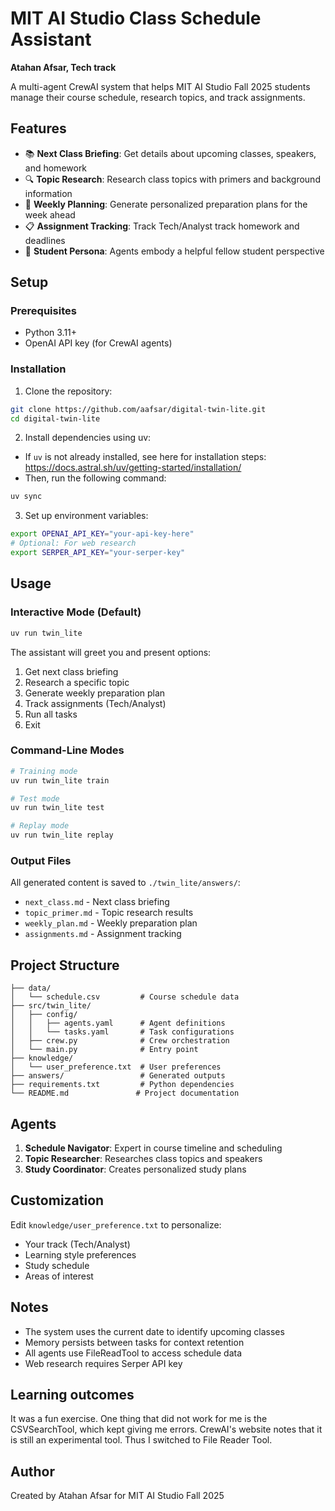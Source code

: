 # MIT AI Studio Class Schedule Assistant

**Atahan Afsar, Tech track**

A multi-agent CrewAI system that helps MIT AI Studio Fall 2025 students manage their course schedule, research topics, and track assignments.

## Features

- 📚 **Next Class Briefing**: Get details about upcoming classes, speakers, and homework
- 🔍 **Topic Research**: Research class topics with primers and background information
- 📝 **Weekly Planning**: Generate personalized preparation plans for the week ahead
- 📋 **Assignment Tracking**: Track Tech/Analyst track homework and deadlines
- 🤖 **Student Persona**: Agents embody a helpful fellow student perspective

## Setup

### Prerequisites
- Python 3.11+
- OpenAI API key (for CrewAI agents)

### Installation

1. Clone the repository:
```bash
git clone https://github.com/aafsar/digital-twin-lite.git
cd digital-twin-lite
```

2. Install dependencies using uv:
- If `uv` is not already installed, see here for installation steps: https://docs.astral.sh/uv/getting-started/installation/
- Then, run the following command:
```bash
uv sync
```

3. Set up environment variables:
```bash
export OPENAI_API_KEY="your-api-key-here"
# Optional: For web research
export SERPER_API_KEY="your-serper-key"
```

## Usage

### Interactive Mode (Default)
```bash
uv run twin_lite
```

The assistant will greet you and present options:
1. Get next class briefing
2. Research a specific topic
3. Generate weekly preparation plan
4. Track assignments (Tech/Analyst)
5. Run all tasks
6. Exit

### Command-Line Modes
```bash
# Training mode
uv run twin_lite train

# Test mode
uv run twin_lite test

# Replay mode
uv run twin_lite replay
```

### Output Files
All generated content is saved to `./twin_lite/answers/`:
- `next_class.md` - Next class briefing
- `topic_primer.md` - Topic research results
- `weekly_plan.md` - Weekly preparation plan
- `assignments.md` - Assignment tracking

## Project Structure
```
├── data/
│   └── schedule.csv         # Course schedule data
├── src/twin_lite/
│   ├── config/
│   │   ├── agents.yaml      # Agent definitions
│   │   └── tasks.yaml       # Task configurations
│   ├── crew.py              # Crew orchestration
│   └── main.py              # Entry point
├── knowledge/
│   └── user_preference.txt  # User preferences
├── answers/                 # Generated outputs
├── requirements.txt         # Python dependencies
└── README.md               # Project documentation
```

## Agents

1. **Schedule Navigator**: Expert in course timeline and scheduling
2. **Topic Researcher**: Researches class topics and speakers
3. **Study Coordinator**: Creates personalized study plans

## Customization

Edit `knowledge/user_preference.txt` to personalize:
- Your track (Tech/Analyst)
- Learning style preferences
- Study schedule
- Areas of interest

## Notes

- The system uses the current date to identify upcoming classes
- Memory persists between tasks for context retention
- All agents use FileReadTool to access schedule data
- Web research requires Serper API key

## Learning outcomes
It was a fun exercise. One thing that did not work for me is the CSVSearchTool, which kept giving me errors. CrewAI's website notes that it is still an experimental tool. Thus I switched to File Reader Tool.

## Author

Created by Atahan Afsar for MIT AI Studio Fall 2025